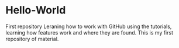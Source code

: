 # Hello-World
First repository
Leraning how to work with GitHub using the tutorials, learning how features work and where they are found.
This is my first repository of material.
